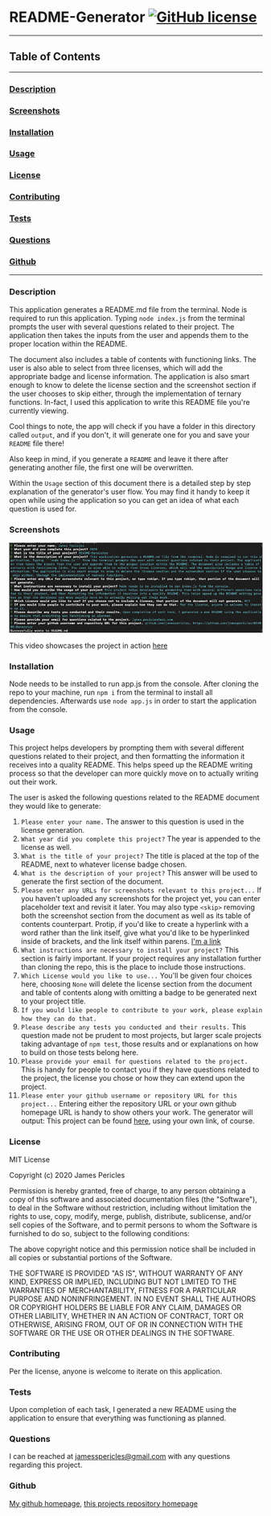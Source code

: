 # README-Generator [![GitHub license](https://img.shields.io/github/license/Naereen/StrapDown.js.svg)](https://github.com/Naereen/StrapDown.js/blob/master/LICENSE)

---

## Table of Contents

---

### [Description](#Description)

### [Screenshots](#Screenshots)

### [Installation](#Installation)

### [Usage](#Usage)

### [License](#License)

### [Contributing](#Contributing)

### [Tests](#Tests)

### [Questions](#Questions)

### [Github](#Github)

---

### <a name="Description"></a>Description

This application generates a README.md file from the terminal. Node is required to run this application. Typing `node index.js` from the terminal prompts the user with several questions related to their project. The application then takes the inputs from the user and appends them to the proper location within the README. 

The document also includes a table of contents with functioning links. The user is also able to select from three licenses, which will add the appropriate badge and license information. The application is also smart enough to know to delete the license section and the screenshot section if the user chooses to skip either, through the implementation of ternary functions. In-fact, I used this application to write this README file you're currently viewing.

Cool things to note, the app will check if you have a folder in this directory called `output`, and if you don't, it will generate one for you and save your `README` file there!

Also keep in mind, if you generate a `README` and leave it there after generating another file, the first one will be overwritten.

Within the `Usage` section of this document there is a detailed step by step explanation of the generator's user flow. You may find it handy to keep it open while using the application so you can get an idea of what each question is used for. 

### <a name="Screenshots"></a>Screenshots

![Prompts_used_to_generate](https://github.com/jamespericles/README-Generator/blob/master/Screenshots/Prompts_used_to_generate.png)

This video showcases the project in action [here](https://youtu.be/mOrQN1apXFE)

### <a name="Installation"></a>Installation

Node needs to be installed to run app.js from the console. After cloning the repo to your machine, run `npm i` from the terminal to install all dependencies. Afterwards use `node app.js` in order to start the application from the console.

### <a name="Usage"></a>Usage

This project helps developers by prompting them with several different questions related to their project, and then formatting the information it receives into a quality README. This helps speed up the README writing process so that the developer can more quickly move on to actually writing out their work.

The user is asked the following questions related to the README document they would like to generate:

  1. `Please enter your name.` The answer to this question is used in the license generation. 
  2. `What year did you complete this project?` The year is appended to the license as well.
  3. `What is the title of your project?` The title is placed at the top of the README, next to whatever license badge chosen.
  4. `What is the description of your project?` This answer will be used to generate the first section of the document. 
  5. `Please enter any URLs for screenshots relevant to this project...` If you haven't uploaded any screenshots for the project yet, you can enter placeholder text and revisit it later. You may also type `<skip>` removing both the screenshot section from the document as well as its table of contents counterpart. Protip, if you'd like to create a hyperlink with a word rather than the link itself, give what you'd like to be hyperlinked inside of brackets, and the link itself within parens. [I'm a link](https://github.com/jamespericles)
  6. `What instructions are necessary to install your project?` This section is fairly important. If your project requires any installation further than cloning the repo, this is the place to include those instructions.
  7. `Which License would you like to use...` You'll be given four choices here, choosing `None` will delete the license section from the document and table of contents along with omitting a badge to be generated next to your project title.
  8. `If you would like people to contribute to your work, please explain how they can do that.` 
  9. `Please describe any tests you conducted and their results.` This question made not be prudent to most projects, but larger scale projects taking advantage of `npm test`, those results and or explanations on how to build on those tests belong here.
  10. `Please provide your email for questions related to the project.` This is handy for people to contact you if they have questions related to the project, the license you chose or how they can extend upon the project.
  11. `Please enter your github username or repository URL for this project...` Entering either the repository URL or your own github homepage URL is handy to show others your work. The generator will output: This project can be found [here](https://github.com/jamespericles/README-Generator), using your own link, of course. 

### <a name="License"></a>License

MIT License

Copyright (c) 2020 James Pericles

Permission is hereby granted, free of charge, to any person obtaining a copy
of this software and associated documentation files (the "Software"), to deal
in the Software without restriction, including without limitation the rights
to use, copy, modify, merge, publish, distribute, sublicense, and/or sell
copies of the Software, and to permit persons to whom the Software is
furnished to do so, subject to the following conditions:

The above copyright notice and this permission notice shall be included in all
copies or substantial portions of the Software.

THE SOFTWARE IS PROVIDED "AS IS", WITHOUT WARRANTY OF ANY KIND, EXPRESS OR
IMPLIED, INCLUDING BUT NOT LIMITED TO THE WARRANTIES OF MERCHANTABILITY,
FITNESS FOR A PARTICULAR PURPOSE AND NONINFRINGEMENT. IN NO EVENT SHALL THE
AUTHORS OR COPYRIGHT HOLDERS BE LIABLE FOR ANY CLAIM, DAMAGES OR OTHER
LIABILITY, WHETHER IN AN ACTION OF CONTRACT, TORT OR OTHERWISE, ARISING FROM,
OUT OF OR IN CONNECTION WITH THE SOFTWARE OR THE USE OR OTHER DEALINGS IN THE
SOFTWARE.

### <a name="Contributing"></a>Contributing

Per the license, anyone is welcome to iterate on this application.

### <a name="Tests"></a>Tests

Upon completion of each task, I generated a new README using the application to ensure that everything was functioning as planned.

### <a name="Questions"></a>Questions

I can be reached at jamesspericles@gmail.com with any questions regarding this project.

### <a name="Github"></a>Github

[My github homepage](https://github.com/jamespericles), [this projects repository homepage](https://github.com/jamespericles/README-Generator)
